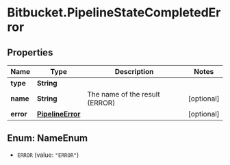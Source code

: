 # Bitbucket.PipelineStateCompletedError

## Properties

Name | Type | Description | Notes
------------ | ------------- | ------------- | -------------
**type** | **String** |  | 
**name** | **String** | The name of the result (ERROR) | [optional] 
**error** | [**PipelineError**](PipelineError.md) |  | [optional] 



## Enum: NameEnum


* `ERROR` (value: `"ERROR"`)




